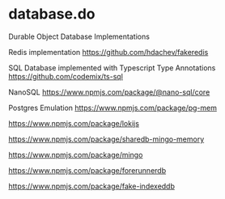 # database.do
Durable Object Database Implementations

Redis implementation
<https://github.com/hdachev/fakeredis>

SQL Database implemented with Typescript Type Annotations
<https://github.com/codemix/ts-sql>

NanoSQL <https://www.npmjs.com/package/@nano-sql/core>

Postgres Emulation <https://www.npmjs.com/package/pg-mem>

<https://www.npmjs.com/package/lokijs>

<https://www.npmjs.com/package/sharedb-mingo-memory>

<https://www.npmjs.com/package/mingo>

<https://www.npmjs.com/package/forerunnerdb>

<https://www.npmjs.com/package/fake-indexeddb>
